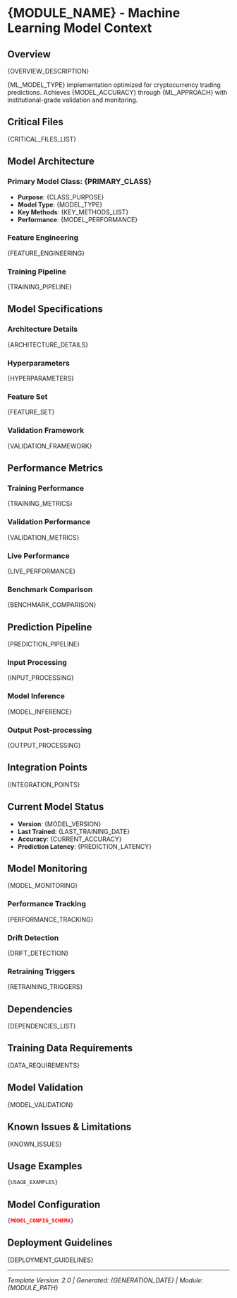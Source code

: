 # {MODULE_NAME} - Machine Learning Model Context

## Overview
{OVERVIEW_DESCRIPTION}

{ML_MODEL_TYPE} implementation optimized for cryptocurrency trading predictions. Achieves {MODEL_ACCURACY} through {ML_APPROACH} with institutional-grade validation and monitoring.

## Critical Files
{CRITICAL_FILES_LIST}

## Model Architecture

### Primary Model Class: {PRIMARY_CLASS}
- **Purpose**: {CLASS_PURPOSE}
- **Model Type**: {MODEL_TYPE}
- **Key Methods**:
{KEY_METHODS_LIST}
- **Performance**: {MODEL_PERFORMANCE}

### Feature Engineering
{FEATURE_ENGINEERING}

### Training Pipeline
{TRAINING_PIPELINE}

## Model Specifications

### Architecture Details
{ARCHITECTURE_DETAILS}

### Hyperparameters
{HYPERPARAMETERS}

### Feature Set
{FEATURE_SET}

### Validation Framework
{VALIDATION_FRAMEWORK}

## Performance Metrics

### Training Performance
{TRAINING_METRICS}

### Validation Performance
{VALIDATION_METRICS}

### Live Performance
{LIVE_PERFORMANCE}

### Benchmark Comparison
{BENCHMARK_COMPARISON}

## Prediction Pipeline
{PREDICTION_PIPELINE}

### Input Processing
{INPUT_PROCESSING}

### Model Inference
{MODEL_INFERENCE}

### Output Post-processing
{OUTPUT_PROCESSING}

## Integration Points
{INTEGRATION_POINTS}

## Current Model Status
- **Version**: {MODEL_VERSION}
- **Last Trained**: {LAST_TRAINING_DATE}
- **Accuracy**: {CURRENT_ACCURACY}
- **Prediction Latency**: {PREDICTION_LATENCY}

## Model Monitoring
{MODEL_MONITORING}

### Performance Tracking
{PERFORMANCE_TRACKING}

### Drift Detection
{DRIFT_DETECTION}

### Retraining Triggers
{RETRAINING_TRIGGERS}

## Dependencies
{DEPENDENCIES_LIST}

## Training Data Requirements
{DATA_REQUIREMENTS}

## Model Validation
{MODEL_VALIDATION}

## Known Issues & Limitations
{KNOWN_ISSUES}

## Usage Examples
```python
{USAGE_EXAMPLES}
```

## Model Configuration
```json
{MODEL_CONFIG_SCHEMA}
```

## Deployment Guidelines
{DEPLOYMENT_GUIDELINES}

---
*Template Version: 2.0 | Generated: {GENERATION_DATE} | Module: {MODULE_PATH}*